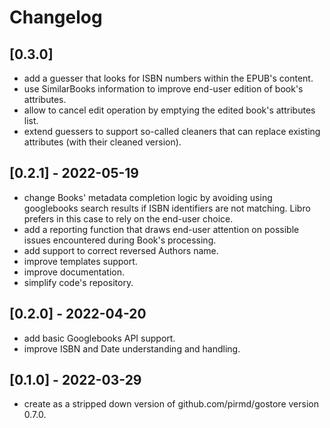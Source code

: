# Changelog
## [0.3.0]
- add a guesser that looks for ISBN numbers within the EPUB's content.
- use SimilarBooks information to improve end-user edition of book's attributes.
- allow to cancel edit operation by emptying the edited book's attributes list.
- extend guessers to support so-called cleaners that can replace existing
  attributes (with their cleaned version).
 
## [0.2.1] - 2022-05-19
- change Books' metadata completion logic by avoiding using googlebooks search
  results if ISBN identifiers are not matching. Libro prefers in this case to
  rely on the end-user choice.
- add a reporting function that draws end-user attention on possible issues
  encountered during Book's processing.
- add support to correct reversed Authors name.
- improve templates support.
- improve documentation.
- simplify code's repository.

## [0.2.0] - 2022-04-20
- add basic Googlebooks API support.
- improve ISBN and Date understanding and handling.

## [0.1.0] - 2022-03-29
- create as a stripped down version of github.com/pirmd/gostore version 0.7.0.


[modeline]: # ( vim: set fenc=utf-8 spell spl=en: )
